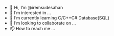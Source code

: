 - 👋 Hi, I’m @iremsudesahan
- 👀 I’m interested in ...
- 🌱 I’m currently learning C/C++C# Database(SQL)
- 💞️ I’m looking to collaborate on ...
- 📫 How to reach me ...

<!---
iremsudesahan/iremsudesahan is a ✨ special ✨ repository because its `README.md` (this file) appears on your GitHub profile.
You can click the Preview link to take a look at your changes.
--->
